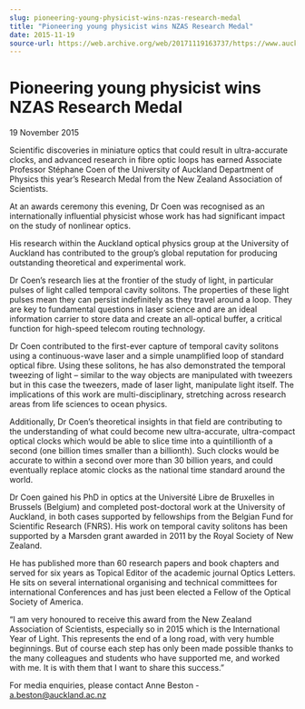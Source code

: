 ```yaml
---
slug: pioneering-young-physicist-wins-nzas-research-medal
title: "Pioneering young physicist wins NZAS Research Medal"
date: 2015-11-19
source-url: https://web.archive.org/web/20171119163737/https://www.auckland.ac.nz/en/about/news-events-and-notices/news/news-2015/11/pioneering-young-physicist-wins-nzas-research-medal.html
---
```

Pioneering young physicist wins NZAS Research Medal
===================================================

19 November 2015

Scientific discoveries in miniature optics that could result in ultra-accurate clocks, and advanced research in fibre optic loops has earned Associate Professor Stéphane Coen of the University of Auckland Department of Physics this year’s Research Medal from the New Zealand Association of Scientists.

At an awards ceremony this evening, Dr Coen was recognised as an internationally influential physicist whose work has had significant impact on the study of nonlinear optics.

His research within the Auckland optical physics group at the University of Auckland has contributed to the group’s global reputation for producing outstanding theoretical and experimental work.

Dr Coen’s research lies at the frontier of the study of light, in particular pulses of light called temporal cavity solitons. The properties of these light pulses mean they can persist indefinitely as they travel around a loop. They are key to fundamental questions in laser science and are an ideal information carrier to store data and create an all-optical buffer, a critical function for high-speed telecom routing technology.

Dr Coen contributed to the first-ever capture of temporal cavity solitons using a continuous-wave laser and a simple unamplified loop of standard optical fibre. Using these solitons, he has also demonstrated the temporal tweezing of light – similar to the way objects are manipulated with tweezers but in this case the tweezers, made of laser light, manipulate light itself. The implications of this work are multi-disciplinary, stretching across research areas from life sciences to ocean physics.

Additionally, Dr Coen’s theoretical insights in that field are contributing to the understanding of what could become new ultra-accurate, ultra-compact optical clocks which would be able to slice time into a quintillionth of a second (one billion times smaller than a billionth). Such clocks would be accurate to within a second over more than 30 billion years, and could eventually replace atomic clocks as the national time standard around the world.

Dr Coen gained his PhD in optics at the Université Libre de Bruxelles in Brussels (Belgium) and completed post-doctoral work at the University of Auckland, in both cases supported by fellowships from the Belgian Fund for Scientific Research (FNRS). His work on temporal cavity solitons has been supported by a Marsden grant awarded in 2011 by the Royal Society of New Zealand.

He has published more than 60 research papers and book chapters and served for six years as Topical Editor of the academic journal Optics Letters. He sits on several international organising and technical committees for international Conferences and has just been elected a Fellow of the Optical Society of America.

“I am very honoured to receive this award from the New Zealand Association of Scientists, especially so in 2015 which is the International Year of Light. This represents the end of a long road, with very humble beginnings. But of course each step has only been made possible thanks to the many colleagues and students who have supported me, and worked with me. It is with them that I want to share this success.”

For media enquiries, please contact Anne Beston - [a.beston@auckland.ac.nz](mailto:a.beston@auckland.ac.nz)